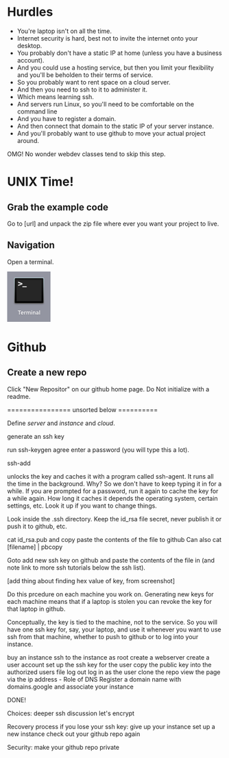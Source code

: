 # Hurdles

- You're laptop isn't on all the time.
- Internet security is hard, best not to invite the internet onto your desktop.
- You probably don't have a static IP at home (unless you have a business account).
- And you could use a hosting service, but then you limit your flexibility and you'll be beholden to their terms of service.
- So you probably want to rent space on a cloud server.
- And then you need to ssh to it to administer it.
- Which means learning ssh.
- And servers run Linux, so you'll need to be comfortable on the command line
- And you have to register a domain.
- And then connect that domain to the static IP of your server instance.
- And you'll probably want to use github to move your actual project around.

OMG!  No wonder webdev classes tend to skip this step.

# UNIX Time!

## Grab the example code

Go to [url] and unpack the zip file where ever you want your project to live.

## Navigation

Open a terminal.  

![Terminal icon](images/terminal_icon.png)


# Github

## Create a new repo

Click "New Repositor" on our github home page.  Do Not initialize
with a readme.

================ unsorted below ==========

Define *server* and *instance* and *cloud*.

generate an ssh key

run ssh-keygen
agree
enter a password (you will type this a lot).

ssh-add

unlocks the key and caches it with a program called ssh-agent.  It
runs all the time in the background.
Why?  So we don't have to keep typing it in for a while.
If you are prompted for a password, run it again to cache the key
for a while again.  How long it caches it depends the operating
system, certain settings, etc.  Look it up if you want to change
things.

Look inside the .ssh directory.  Keep the id_rsa file secret, never
publish it or push it to github, etc.

cat id_rsa.pub and copy paste the contents of the file to github
Can also cat [filename] | pbcopy

Goto add new ssh key on github and paste the contents of the file
in (and note link to more ssh tutorials below the ssh list).

[add thing about finding hex value of key, from screenshot]

Do this prcedure on each machine you work on.  Generating new keys
for each machine means that if a laptop is stolen you can revoke
the key for that laptop in github.

Conceptually, the key is tied to the machine, not to the service.
So you will have one ssh key for, say, your laptop, and use it
whenever you want to use ssh from that machine, whether to push to
github or to log into your instance.

buy an instance
ssh to the instance
as root create a webserver
create a user account
set up the ssh key for the user
	copy the public key into the authorized users file
log out
log in as the user
clone the repo
view the page via the ip address
	- Role of DNS
Register a domain name with domains.google
and associate your instance

DONE!

Choices:
	deeper ssh discussion
	let's encrypt


Recovery process if you lose your ssh key:
	give up your instance
	set up a new instance
	check out your github repo again

Security:
	make your github repo private
